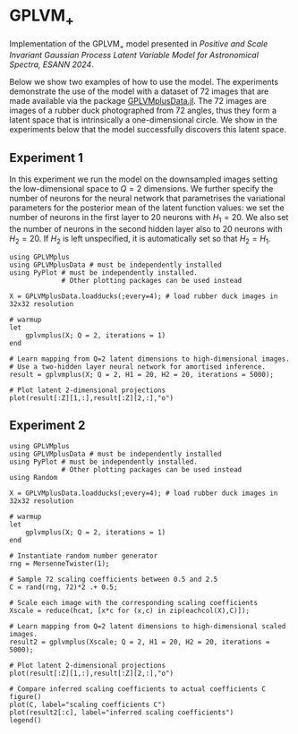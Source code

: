 # $\mbox{GPLVM}_+$

Implementation of the $\mbox{GPLVM}_+$ model presented in *Positive and Scale Invariant Gaussian Process Latent Variable Model for Astronomical Spectra, ESANN 2024*.

Below we show two examples of how to use the model. The experiments demonstrate the use of the model with a dataset of 72 images that are made available via the package [GPLVMplusData.jl](https://github.com/HITS-AIN/GPLVMplusData.jl). The 72 images are images of a rubber duck photographed from 72 angles, thus they form a latent space that is intrinsically a one-dimensional circle. We show in the experiments below that the model successfully discovers this latent space. 

## Experiment 1

In this experiment we run the model on the downsampled images setting the low-dimensional space to $Q=2$ dimensions.
We further specify the number of neurons for the neural network that parametrises the variational parameters for the posterior mean of the latent function values: we set the number of neurons in the first layer to 20 neurons with $H_1 = 20$. We also set the number of neurons in the second hidden layer also to 20 neurons with $H_2 = 20$. If $H_2$ is left unspecified, it is automatically set so that $H_2 = H_1$.

```
using GPLVMplus
using GPLVMplusData # must be independently installed
using PyPlot # must be independently installed.
             # Other plotting packages can be used instead

X = GPLVMplusData.loadducks(;every=4); # load rubber duck images in 32x32 resolution

# warmup
let
    gplvmplus(X; Q = 2, iterations = 1)
end

# Learn mapping from Q=2 latent dimensions to high-dimensional images.
# Use a two-hidden layer neural network for amortised inference. 
result = gplvmplus(X; Q = 2, H1 = 20, H2 = 20, iterations = 5000);

# Plot latent 2-dimensional projections
plot(result[:Z][1,:],result[:Z][2,:],"o")
```

## Experiment 2

```
using GPLVMplus
using GPLVMplusData # must be independently installed
using PyPlot # must be independently installed.
             # Other plotting packages can be used instead
using Random

X = GPLVMplusData.loadducks(;every=4); # load rubber duck images in 32x32 resolution

# warmup
let
    gplvmplus(X; Q = 2, iterations = 1)
end

# Instantiate random number generator
rng = MersenneTwister(1);

# Sample 72 scaling coefficients between 0.5 and 2.5
C = rand(rng, 72)*2 .+ 0.5;

# Scale each image with the corresponding scaling coefficients
Xscale = reduce(hcat, [x*c for (x,c) in zip(eachcol(X),C)]);

# Learn mapping from Q=2 latent dimensions to high-dimensional scaled images.
result2 = gplvmplus(Xscale; Q = 2, H1 = 20, H2 = 20, iterations = 5000);

# Plot latent 2-dimensional projections
plot(result[:Z][1,:],result[:Z][2,:],"o")

# Compare inferred scaling coefficients to actual coefficients C
figure()
plot(C, label="scaling coefficients C")
plot(result2[:c], label="inferred scaling coefficients")
legend()
```

